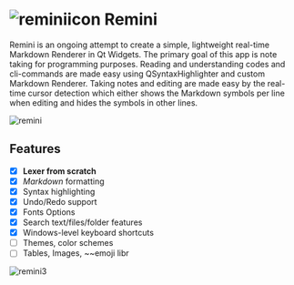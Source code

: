# ![reminiicon](https://github.com/AngryFender/Remini/assets/29480834/b1361084-1532-47bd-b755-f1c375dbc510) Remini
Remini is an ongoing attempt to create a simple, lightweight real-time Markdown Renderer in Qt Widgets. The primary goal of this app is note taking for programming purposes. Reading and understanding codes and cli-commands are made easy using QSyntaxHighlighter and custom Markdown Renderer. Taking notes and editing are made easy by the real-time cursor detection which either shows the Markdown symbols per line when editing and hides the symbols in other lines.

![remini](https://github.com/AngryFender/Remini/assets/29480834/8c0a9ca5-23e9-48de-864c-6ffc099d7df6)
## Features

- [x]  **Lexer from scratch**
- [x]  *Markdown* formatting
- [x]  Syntax highlighting
- [x]  Undo/Redo support
- [x]  Fonts Options
- [x]  Search text/files/folder features
- [x]  Windows-level keyboard shortcuts
- [ ]  Themes, color schemes
- [ ]  Tables, Images, ~~emoji libr

![remini3](https://github.com/AngryFender/Remini/assets/29480834/7626110f-b6c6-415a-986d-b18c2f6cc8ba)
